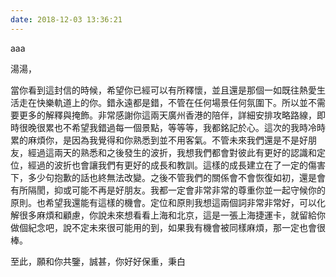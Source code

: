 ```yaml
---
date: 2018-12-03 13:36:21
---
```


aaa

湯湯，

當你看到這封信的時候，希望你已經可以有所釋懷，並且還是那個一如既往熱愛生活走在快樂軌道上的你。錯永遠都是錯，不管在任何場景任何氛圍下。所以並不需要更多的解釋與掩飾。非常感謝你這兩天廣州香港的陪伴，詳細安排攻略路線，即時很晚很累也不希望我錯過每一個景點，等等等，我都銘記於心。這次的我時冷時累的麻煩你，是因為我覺得和你熟悉到並不用客氣。不管未來我們還是不是好朋友，經過這兩天的熟悉和之後發生的波折，我想我們都會對彼此有更好的認識和定位，經過的波折也會讓我們有更好的成長和教訓。這樣的成長建立在了一定的傷害下，多少句抱歉的話也終無法改變。之後不管我們的關係會不會恢復如初，還是會有所隔閡，抑或可能不再是好朋友。我都一定會非常非常的尊重你並一起守候你的原則。也希望我還能有這樣的機會。定位和原則我想這兩個詞非常非常好，可以化解很多麻煩和顧慮，你說未來想看看上海和北京，這是一張上海捷運卡，就留給你做個紀念吧，說不定未來很可能用的到，如果我有機會被同樣麻煩，那一定也會很棒。

至此，願和你共鑒，誠甚，你好好保重，秉白

